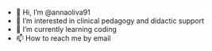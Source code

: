 - 👋 Hi, I’m @annaoliva91
- 👀 I’m interested in 
clinical pedagogy and didactic support
- 🌱 I’m currently learning coding
- 📫 How to reach me by email 
<!---
annaoliva91/annaoliva91 is a ✨ special ✨ repository because its `README.md` (this file) appears on your GitHub profile.
You can click the Preview link to take a look at your changes.
--->
